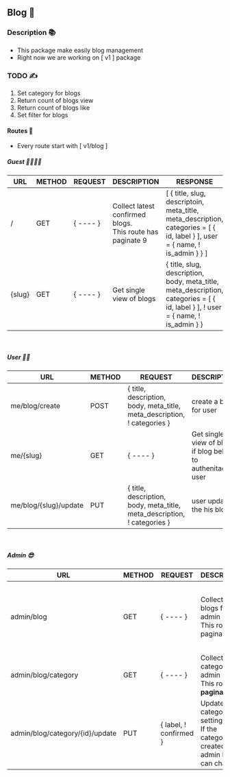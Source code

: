 ## Blog 📑

### Description 📚
- This package make easily blog management
- Right now we are working on [ v1 ] package

### TODO ✍️
1. Set category for blogs
2. Return count of blogs view
3. Return count of blogs like
4. Set filter for blogs

#### Routes 🚀
- Every route start with [ v1/blog ] 

##### Guest 🧑‍⚕️👨‍⚕️

| URL | METHOD | REQUEST | DESCRIPTION | RESPONSE                                                                                                                    |
| ----- | ----- | ----- | ----- |-----------------------------------------------------------------------------------------------------------------------------|
| / | GET | { ---- } | Collect latest confirmed blogs.<br>This route has paginate 9 | [ { title, slug, descriptoin, meta_title, meta_description, categories = [ { id, label } ], user = { name, ! is_admin } } ] |
| {slug} | GET | { ---- } | Get single view of blogs | { title, slug, description, body, meta_title, meta_description, categories = [ { id, label } ], ! user = { name, ! is_admin } } |

<br>

##### User 🧑‍💻

| URL                   | METHOD | REQUEST | DESCRIPTION                                                   | RESPONSE                                                                                         |
|-----------------------|--------| ----- |---------------------------------------------------------------|--------------------------------------------------------------------------------------------------|
| me/blog/create        | POST   | { title, description, body, meta_title, meta_description, ! categories } | create a blog for user                                        | { message, blog = { slug } }                                                                     |
| me/{slug}             | GET | { ---- } | Get single view of blogs if blog belong to authenitacted user | { title, slug, description, body, meta_title, meta_description, categories = [ { id, label } ] } |
| me/blog/{slug}/update | PUT    | { title, description, body, meta_title, meta_description, ! categories } | user update the his blog                                      | { message, blog = { slug } }                                                                     |


<br>

##### Admin 😎

| URL                             | METHOD | REQUEST                | DESCRIPTION                                                                      | RESPONSE                                                                                                                    |
|---------------------------------|--------|------------------------|----------------------------------------------------------------------------------|-----------------------------------------------------------------------------------------------------------------------------|
| admin/blog                      | GET    | { ---- }               | Collect latest blogs for admin<br>This route has paginate 9                      | [ { title, slug, descriptoin, meta_title, meta_description, categories = [ { id, label } ], user = { name, ! is_admin } } ] |
| admin/blog/category             | GET    | { ---- }               | Collect categories for admin<br>This route has <b>paginate 9</b>                 | [ { id, label, user = { name, is_admin }, confirmed } ]                                                                     | 
| admin/blog/category/{id}/update | PUT      | { label, ! confirmed } | Update category setting<br>If the category created by admin label can change to  | { message, category = { id } }                                                                                              | 
